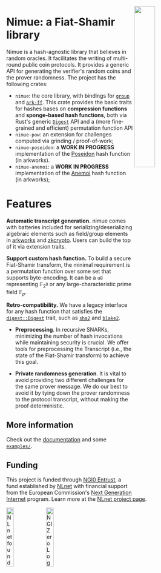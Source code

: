 <img
    src="https://upload.wikimedia.org/wikipedia/commons/thumb/e/e2/The_Lady_of_the_Lake_by_Speed_Lancelot.jpg/302px-The_Lady_of_the_Lake_by_Speed_Lancelot.jpg?download"
    align="right"
    width=33%/>

Nimue: a Fiat-Shamir library
=========

Nimue is a hash-agnostic library that believes in random oracles.
It facilitates the writing of multi-round public coin protocols.
It provides a generic API for generating the verifier's random coins and the prover randomness.
The project has the following crates:

- `nimue`: the core library, with bindings for [`group`](https://github.com/zkcrypto/group) and [`ark-ff`](https://arkworks.rs). This crate provides the basic traits for hashes bases on **compression functions** and **sponge-based hash functions**, both via Rust's generic [`Digest`](https://docs.rs/digest/latest/digest/) API and a (more fine-grained and efficient) permutation function API
- `nimue-pow`: an extension for challenges computed via grinding / proof-of-work;
- `nimue-poseidon`: a **WORK IN PROGRESS** implementation of the [Poseidon](https://anemoi-hash.github.io/) hash function (in arkworks).
- `nimue-anemoi`: a **WORK IN PROGRESS** implementation of the [Anemoi](https://anemoi-hash.github.io/) hash function (in arkworks);


# Features

**Automatic transcript generation.** nimue comes with batteries included for serializing/deserializing algebraic elements such as field/group elements in [arkworks](https://github.com/arkworks-rs/algebra) and [zkcrypto](https://github.com/zkcrypto/group). Users can build the top of it via extension traits.

**Support custom hash function.**
To build a secure Fiat-Shamir transform, the minimal requirement is a permutation function over some set that supports byte-encoding. It can be a `u8` representing $\mathbb{F}_{2^8}$ or any large-characteristic prime field $\mathbb{F}_p$.

**Retro-compatibility.**
We have a legacy interface for any hash function that satisfies the [`digest::Digest`](https://docs.rs/digest/latest/digest/trait.Digest.html) trait, such as [`sha2`](https://crates.io/crates/sha2) and [`blake2`](https://crates.io/crates/blake2).

- **Preprocessing**.
In recursive SNARKs, minimizing the number of hash invocations
while maintaining security is crucial. We offer tools for preprocessing the Transcript (i.e., the state of the Fiat-Shamir transform) to achieve this goal.

- **Private randomness generation**.
It is vital to avoid providing two different challenges for the same prover message. We do our best to avoid it by tying down the prover randomness to the protocol transcript, without making the proof deterministic.

## More information
Check out the [documentation](https://arkworks.rs/nimue/) and some [`examples/`](https://github.com/arkworks-rs/nimue/tree/main/examples).

## Funding

This project is funded through [NGI0 Entrust](https://nlnet.nl/entrust), a fund established by [NLnet](https://nlnet.nl) with financial support from the European Commission's [Next Generation Internet](https://ngi.eu) program. Learn more at the [NLnet project page](https://nlnet.nl/project/sigmaprotocols).

[<img src="https://nlnet.nl/logo/banner.png" alt="NLnet foundation logo" width="20%" />](https://nlnet.nl)
[<img src="https://nlnet.nl/image/logos/NGI0_tag.svg" alt="NGI Zero Logo" width="20%" />](https://nlnet.nl/entrust)

